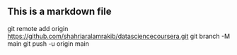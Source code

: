## This is a markdown file
git remote add origin https://github.com/shahriaralamrakib/datasciencecoursera.git
git branch -M main
git push -u origin main
